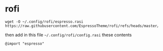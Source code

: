 # rofi
```
wget -O ~/.config/rofi/espresso.rasi https://raw.githubusercontent.com/EspressoTheme/rofi/refs/heads/master/espresso.rasi
```
then add in this file `~/.config/rofi/config.rasi` these contents
```
@import "espresso"
```
